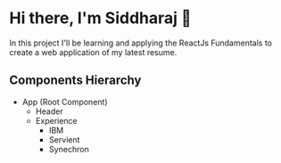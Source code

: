 # Hi there, I'm Siddharaj 👋

In this project I'll be learning and applying the ReactJs Fundamentals to create a web application of my latest resume.

## Components Hierarchy 
* App (Root Component)
  * Header
  * Experience
     * IBM
     * Servient
     * Synechron

